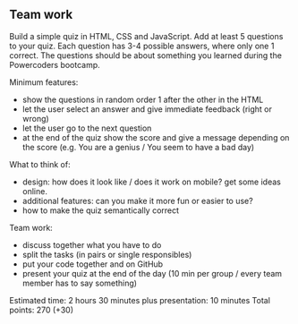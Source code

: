 ## Team work

Build a simple quiz in HTML, CSS and JavaScript. 
Add at least 5 questions to your quiz. Each question has 3-4 possible answers, where only one 1 correct. 
The questions should be about something you learned during the Powercoders bootcamp. 

Minimum features:
- show the questions in random order 1 after the other in the HTML
- let the user select an answer and give immediate feedback (right or wrong)
- let the user go to the next question
- at the end of the quiz show the score and give a message depending on the score (e.g. You are a genius / You seem to have a bad day)

What to think of:
- design: how does it look like / does it work on mobile? get some ideas online.
- additional features: can you make it more fun or easier to use?
- how to make the quiz semantically correct

Team work:
- discuss together what you have to do
- split the tasks (in pairs or single responsibles)
- put your code together and on GitHub
- present your quiz at the end of the day (10 min per group / every team member has to say something)

Estimated time: 2 hours 30 minutes
plus presentation: 10 minutes
Total points: 270 (+30) 